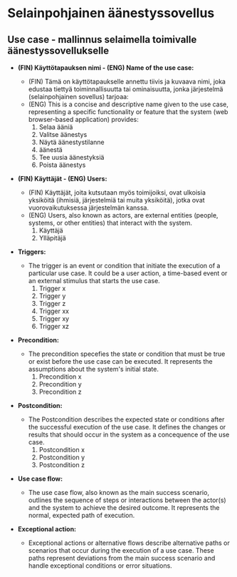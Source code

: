 # Selainpohjainen äänestyssovellus

## Use case - mallinnus selaimella toimivalle äänestyssovellukselle

- **(FIN) Käyttötapauksen nimi - (ENG) Name of the use case:**

  - (FIN) Tämä on käyttötapaukselle annettu tiivis ja kuvaava nimi, joka edustaa tiettyä toiminnallisuutta tai ominaisuutta, jonka järjestelmä (selainpohjainen sovellus) tarjoaa:
  - (ENG) This is a concise and descriptive name given to the use case, representing a specific functionality or feature that the system (web browser-based application) provides:
    1. Selaa ääniä
    2. Valitse äänestys
    3. Näytä äänestystilanne
    4. äänestä
    5. Tee uusia äänestyksiä
    6. Poista äänestys

- **(FIN) Käyttäjät - (ENG) Users:**

  - (FIN) Käyttäjät, joita kutsutaan myös toimijoiksi, ovat ulkoisia yksiköitä (ihmisiä, järjestelmiä tai muita yksiköitä), jotka ovat vuorovaikutuksessa järjestelmän kanssa.
  - (ENG) Users, also known as actors, are external entities (people, systems, or other entities) that interact with the system.
    1. Käyttäjä
    2. Ylläpitäjä

- **Triggers:**

  - The trigger is an event or condition that initiate the execution of a particular use case. It could be a user action, a time-based event or an external stimulus that starts the use case.
    1. Trigger x
    2. Trigger y
    3. Trigger z
    4. Trigger xx
    5. Trigger xy
    6. Trigger xz

- **Precondition:**

  - The precondition specefies the state or condition that must be true or exist before the use case can be executed. It represents the assumptions about the system's initial state.
    1. Precondition x
    2. Precondition y
    3. Precondition z

- **Postcondition:**

  - The Postcondition describes the expected state or conditions after the successful execution of the use case. It defines the changes or results that should occur in the system as a concequence of the use case.
    1. Postcondition x
    2. Postcondition y
    3. Postcondition z

- **Use case flow:**

  - The use case flow, also known as the main success scenario, outlines the sequence of steps or interactions between the actor(s) and the system to achieve the desired outcome. It represents the normal, expected path of execution.

- **Exceptional action:**
  - Exceptional actions or alternative flows describe alternative paths or scenarios that occur during the execution of a use case. These paths represent deviations from the main success scenario and handle exceptional conditions or error situations.
